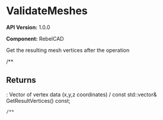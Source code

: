 # ValidateMeshes

**API Version:** 1.0.0

**Component:** RebelCAD

Get the resulting mesh vertices after the operation

/**

## Returns

: Vector of vertex data (x,y,z coordinates)
/
    const std::vector<float>& GetResultVertices() const;

    /**

